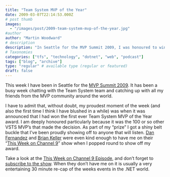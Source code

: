 ```yaml
---
title: "Team System MVP of the Year"
date: 2009-03-07T22:14:53.000Z
# post thumb
images:
  - "/images/post/2009-team-system-mvp-of-the-year.jpg"
#author
author: "Martin Woodward"
# description
description: "In Seattle for the MVP Summit 2009, I was honoured to win the inaugural Team System MVP of the Year award, celebrated with a shiny new belt buckle."
# Taxonomies
categories: ["tfs", "technology", "dotnet", "web", "podcast"]
tags: ["blog", "archive"]
type: "regular" # available type (regular or featured)
draft: false
---
```

[](http://channel9.msdn.com/shows/This+Week+On+Channel+9/This-Week-Martin-Woodward-MVP-Summit-Web-Perf-Show-Off-and-a-VSTS-Pep-Talk/)   

This week I have been in Seattle for the [MVP Summit 2009](http://mvp.support.microsoft.com/gp/MVPsummit). It has been a busy week chatting with the Team System team and catching up with all my friends from the MVP community around the world.  

I have to admit that, without doubt, my proudest moment of the week (and also the first time I think I have blushed in a while) was when it was announced that I had won the first ever Team System MVP of the Year award.  I am deeply honoured particularly because it was the 100 or so other VSTS MVP’s that made the decision.  As part of my “prize” I got a shiny belt buckle that I’ve been proudly showing off to anyone that will listen.  [Dan Fernandez](http://blogs.msdn.com/danielfe/) and [Brian Keller](http://blogs.msdn.com/briankel/) were even kind enough to have me on their “[This Week on Channel 9](http://channel9.msdn.com/shows/This+Week+On+Channel+9/This-Week-Martin-Woodward-MVP-Summit-Web-Perf-Show-Off-and-a-VSTS-Pep-Talk/)” show when I popped round to show off my award.  

Take a look at the [This Week on Channel 9 Episode](http://channel9.msdn.com/shows/This+Week+On+Channel+9/This-Week-Martin-Woodward-MVP-Summit-Web-Perf-Show-Off-and-a-VSTS-Pep-Talk/), and don’t forget to [subscribe to the show](http://channel9.msdn.com/shows/This+Week+On+Channel+9/). When they don’t have me on it is usually a very entertaining 30 minute re-cap of the weeks events in the .NET world.